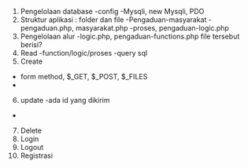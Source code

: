 1. Pengelolaan database
-config
-Mysqli, new Mysqli, PDO
2. Struktur aplikasi : folder dan file
-Pengaduan-masyarakat
-pengaduan.php, masyarakat.php
-proses, pengaduan-logic.php
3. Pengelolaan alur
-logic.php, pengaduan-functions.php
file tersebut berisi?
4. Read
-function/logic/proses
-query sql
5. Create
- form method, $_GET, $_POST, $_FILES
-
6. update
-ada id yang dikirim
-
7. Delete
8. Login
9. Logout
10. Registrasi